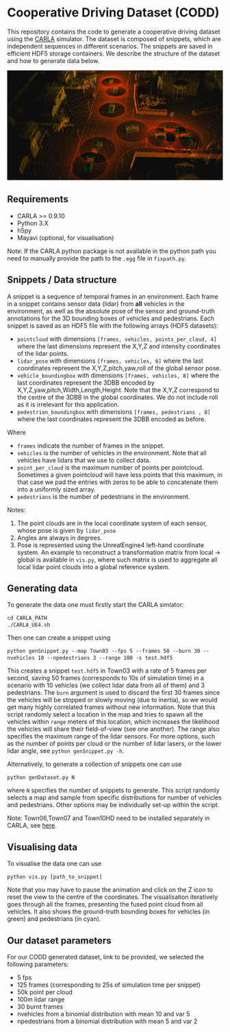# Cooperative Driving Dataset (CODD)

This repository contains the code to generate a cooperative driving dataset using the [CARLA](https://github.com/carla-simulator/carla) simulator.
The dataset is composed of snippets, which are independent sequences in different scenarios.
The snippets are saved in efficient HDF5 storage containers.
We describe the structure of the dataset and how to generate data below.

![screenshot](shot.png)

## Requirements
- CARLA >= 0.9.10 
- Python 3.X
- h5py
- Mayavi (optional, for visualisation)

Note: If the CARLA python package is not available in the python path you need to manually provide the path to the `.egg` file in `fixpath.py`.

## Snippets / Data structure
A snippet is a sequence of temporal frames in an environment. Each frame in a snippet contains sensor data (lidar) from **all** vehicles in the environment, as well as the absolute pose of the sensor and ground-truth annotations for the 3D bounding boxes of vehicles and pedestrians.
Each snippet is saved as an HDF5 file with the following arrays (HDF5 datasets):

- `pointcloud` with dimensions `[frames, vehicles, points_per_cloud, 4]` where the last dimensions represent the X,Y,Z and intensity coordinates of the lidar points.
- `lidar_pose` with dimensions `[frames, vehicles, 6]` where the last coordinates represent the X,Y,Z,pitch,yaw,roll of the global sensor pose.
- `vehicle_boundingbox` with dimensions `[frames, vehicles, 8]` where the last coordinates represent the 3DBB encoded by X,Y,Z,yaw,pitch,Width,Length,Height. Note that the X,Y,Z correspond to the centre of the 3DBB in the global coordinates. We do not include roll as it is irrelevant for this application.
- `pedestrian_boundingbox` with dimensions `[frames, pedestrians , 8]` where the last coordinates represent the 3DBB encoded as before.

Where
- `frames` indicate the number of frames in the snippet. 
- `vehicles` is the number of vehicles in the environment. Note that all vehicles have lidars that we use to collect data.
- `point_per_cloud` is the maximum number of points per pointcloud. Sometimes a given pointcloud will have less points that this maximum, in that case we pad the entries with zeros to be able to concatenate them into a uniformly sized array.
- `pedestrians` is the number of pedestrians in the environment.

Notes:
1. The point clouds are in the local coordinate system of each sensor, whose pose is given by `lidar_pose`
2. Angles are always in degrees.
3. Pose is represented using the UnrealEngine4 left-hand coordinate system. An example to reconstruct a transformation matrix from local -> global is available in `vis.py`, where such matrix is used to aggregate all local lidar point clouds into a global reference system.

## Generating data
To generate the data one must firstly start the CARLA simlator:
```
cd CARLA_PATH
./CARLA_UE4.sh
```

Then one can create a snippet using
```
python genSnippet.py --map Town03 --fps 5 --frames 50 --burn 30 --nvehicles 10 --npedestrians 3 --range 100 -s test.hdf5
```
This creates a snippet `test.hdf5` in Town03 with a rate of 5 frames per second, saving 50 frames (corresponds to 10s of simulation time) in a scenario with 10 vehicles (we collect lidar data from all of them) and 3 pedestrians.
The `burn` argument is used to discard the first 30 frames since the vehicles will be stopped or slowly moving (due to inertia), so we would get many highly correlated frames without new information.
Note that this script randomly select a location in the map and tries to spawn all the vehicles within `range` meters of this location, which increases the likelihood the vehicles will share their field-of-view (see one another).
The range also specifies the maximum range of the lidar sensors.
For more options, such as the number of points per cloud or the number of lidar lasers, or the lower lidar angle, see `python genSnippet.py -h`.

Alternatively, to generate a collection of snippets one can use
```
python genDataset.py N
```
where `N` specifies the number of snippets to generate.
This script randomly selects a map and sample from specific distributions for number of vehicles and pedestrians.
Other options may be individually set-up within the script.

Note: Town06,Town07 and Town10HD need to be installed separately in CARLA, see [here](https://carla.readthedocs.io/en/latest/start_quickstart/#import-additional-assets).

## Visualising data
To visualise the data one can use
```
python vis.py [path_to_snippet]
```

Note that you may have to pause the animation and click on the Z icon to reset the view to the centre of the coordinates.
The visualisation iteratively goes through all the frames, presenting the fused point cloud from all vehicles.
It also shows the ground-truth bounding boxes for vehicles (in green) and pedestrians (in cyan).

## Our dataset parameters
For our CODD generated dataset, link to be provided, we selected the following parameters:

- 5 fps
- 125 frames (corresponding to 25s of simulation time per snippet)
- 50k point per cloud
- 100m lidar range
- 30 burnt frames
- nvehicles from a binomial distribution with mean 10 and var 5
- npedestrians from a binomial distribution with mean 5 and var 2
